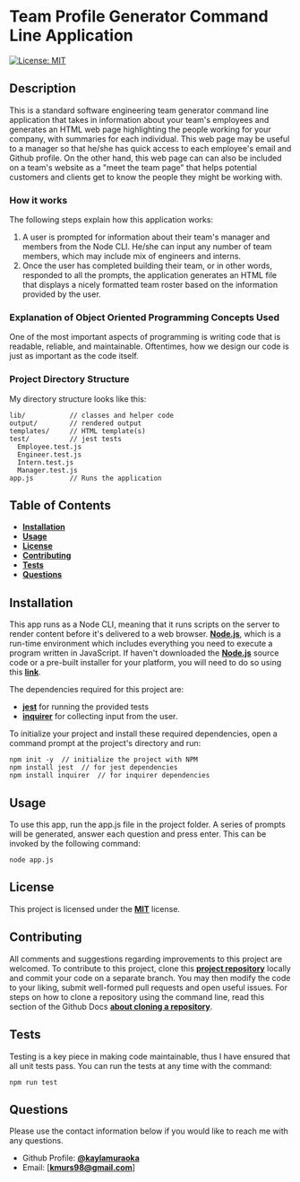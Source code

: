 # Team Profile Generator Command Line Application

[![License: MIT](https://img.shields.io/badge/License-MIT-yellow.svg)](https://opensource.org/licenses/MIT)

## Description

This is a standard software engineering team generator command line application that takes in information about your team's employees and generates an HTML web page highlighting the people working for your company, with summaries for each individual. This web page may be useful to a manager so that he/she has quick access to each employee's email and Github profile. On the other hand, this web page can can also be included on a team's website as a "meet the team page" that helps potential customers and clients get to know the people they might be working with.

### How it works

The following steps explain how this application works:

1. A user is prompted for information about their team's manager and members from the Node CLI. He/she can input any number of team members, which may include mix of engineers and interns.
2. Once the user has completed building their team, or in other words, responded to all the prompts, the application generates an HTML file that displays a nicely formatted team roster based on the information provided by the user.

### Explanation of Object Oriented Programming Concepts Used

One of the most important aspects of programming is writing code that is readable, reliable, and maintainable. Oftentimes, how we design our code is just as important as the code itself.

### Project Directory Structure

My directory structure looks like this:

```
lib/           // classes and helper code
output/        // rendered output
templates/     // HTML template(s)
test/          // jest tests
  Employee.test.js
  Engineer.test.js
  Intern.test.js
  Manager.test.js
app.js         // Runs the application
```

## Table of Contents

- [**Installation**](#installation)
- [**Usage**](#usage)
- [**License**](#license)
- [**Contributing**](#contributing)
- [**Tests**](#tests)
- [**Questions**](#questions)

## Installation

This app runs as a Node CLI, meaning that it runs scripts on the server to render content before it's delivered to a web browser. [**Node.js**](https://nodejs.org/en/download/), which is a run-time environment which includes everything you need to execute a program written in JavaScript. If haven't downloaded the [**Node.js**](https://nodejs.org/en/download/) source code or a pre-built installer for your platform, you will need to do so using this [**link**](https://nodejs.org/en/download/).

The dependencies required for this project are:

- [**jest**](https://jestjs.io/) for running the provided tests
- [**inquirer**](https://www.npmjs.com/package/inquirer) for collecting input from the user.

To initialize your project and install these required dependencies, open a command prompt at the project's directory and run:

```
npm init -y  // initialize the project with NPM
npm install jest  // for jest dependencies
npm install inquirer  // for inquirer dependencies
```

## Usage

To use this app, run the app.js file in the project folder. A series of prompts will be generated, answer each question and press enter.
This can be invoked by the following command:

```
node app.js
```

## License

This project is licensed under the [**MIT**](https://opensource.org/licenses/MIT) license.

## Contributing

All comments and suggestions regarding improvements to this project are welcomed. To contribute to this project, clone this [**project repository**](https://github.com/kaylamuraoka/Team_Profile_Generator) locally and commit your code on a separate branch. You may then modify the code to your liking, submit well-formed pull requests and open useful issues. For steps on how to clone a repository using the command line, read this section of the Github Docs [**about cloning a repository**](https://docs.github.com/en/free-pro-team@latest/github/creating-cloning-and-archiving-repositories/cloning-a-repository#about-cloning-a-repository).

## Tests

Testing is a key piece in making code maintainable, thus I have ensured that all unit tests pass.
You can run the tests at any time with the command:

```
npm run test
```

## Questions

Please use the contact information below if you would like to reach me with any questions.

- Github Profile: [**@kaylamuraoka**](https://github.com/kaylamuraoka)
- Email: [**kmurs98@gmail.com**]
